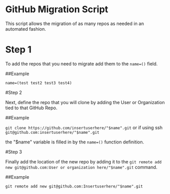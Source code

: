 # GitHub Migration Script

This script allows the migration of as many repos as needed in an automated fashion.

# Step 1

To add the repos that you need to migrate add them to the ```name=()``` field.

##Example

```name=(test test2 test3 test4)```

#Step 2

Next, define the repo that you will clone by adding the User or Organization tied to that GitHub Repo.

##Example

```git clone https://github.com/insertuserhere/"$name".git```
or if using ssh
```git@github.com:insertuserhere/"$name".git```

the "$name" variable is filled in by the ```name=()``` function definition.

#Step 3

Finally add the location of the new repo by adding it to the ```git remote add new git@github.com:User or organization here/"$name".git``` command.

##Example

```git remote add new git@github.com:Insertuserhere/"$name".git```
